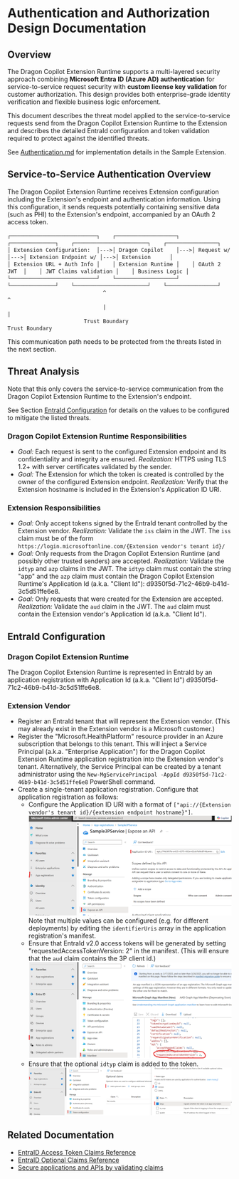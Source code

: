 # Authentication and Authorization Design Documentation

## Overview

The Dragon Copilot Extension Runtime supports a multi-layered security approach combining **Microsoft Entra ID (Azure AD) authentication** for service-to-service request security with **custom license key validation** for customer authorization. This design provides both enterprise-grade identity verification and flexible business logic enforcement.

This document describes the threat model applied to the service-to-service requests send from the Dragon Copilot Extension Runtime to the Extension and describes the detailed EntraId configuration and token validation required to protect against the identified threats.

See [Authentication.md](Authentication.md) for implementation details in the Sample Extension.

## Service-to-Service Authentication Overview

The Dragon Copilot Extension Runtime receives Extension configuration including the Extension's endpoint and authentication information.
Using this configuration, it sends requests potentially containing sensitive data (such as PHI) to the Extension's endpoint, accompanied by an OAuth 2 access token.

```
┌───────────────────────────┐    ┌───────────────────┐    ┌──────────────┐    ┌───────────────────────┐    ┌────────────────┐
│ Extension Configuration:  │--->│ Dragon Copilot    │--->│ Request w/   │--->│ Extension Endpoint w/ │--->│ Extension      │
│ Extension URL + Auth Info │    │ Extension Runtime │    │ OAuth 2 JWT  │    │ JWT Claims validation │    │ Business Logic │
└───────────────────────────┘    └───────────────────┘    └──────────────┘    └───────────────────────┘    └────────────────┘
                              ^                                            ^
                              |                                            |
                        Trust Boundary                               Trust Boundary
```

This communication path needs to be protected from the threats listed in the next section.

## Threat Analysis

Note that this only covers the service-to-service communication from the Dragon Copilot Extension Runtime to the Extension's endpoint.

See Section [EntraId Configuration](#entraid-configuration) for details on the values to be configured to mitigate the listed threats.

### Dragon Copilot Extension Runtime Responsibilities

- _Goal:_ Each request is sent to the configured Extension endpoint and its confidentiality and integrity are ensured.
  _Realization:_ HTTPS using TLS 1.2+ with server certificates validated by the sender.
- _Goal:_ The Extension for which the token is created is controlled by the owner of the configured Extension endpoint.
  _Realization:_ Verify that the Extension hostname is included in the Extension's Application ID URI.

### Extension Responsibilities

- _Goal:_ Only accept tokens signed by the EntraId tenant controlled by the Extension vendor.
  _Realization:_ Validate the `iss` claim in the JWT.
  The `iss` claim must be of the form `https://login.microsoftonline.com/{Extension vendor's tenant id}/`
- _Goal:_ Only requests from the Dragon Copilot Extension Runtime (and possibly other trusted senders) are accepted.
  _Realization:_ Validate the `idtyp` and `azp` claims in the JWT.
  The `idtyp` claim must contain the string "app" and the `azp` claim must contain the Dragon Copilot Extension Runtime's Application Id (a.k.a. "Client Id"): d9350f5d-71c2-46b9-b41d-3c5d51ffe6e8.
- _Goal:_ Only requests that were created for the Extension are accepted.
  _Realization:_ Validate the `aud` claim in the JWT.
  The `aud` claim must contain the Extension vendor's Application Id (a.k.a. "Client Id").

## EntraId Configuration

### Dragon Copilot Extension Runtime

The Dragon Copilot Extension Runtime is represented in EntraId by an application registration with Application Id (a.k.a. "Client Id") d9350f5d-71c2-46b9-b41d-3c5d51ffe6e8.

### Extension Vendor

- Register an EntraId tenant that will represent the Extension vendor.
  (This may already exist in the Extension vendor is a Microsoft customer.)
- Register the "Microsoft.HealthPlatform" resource provider in an Azure subscription that belongs to this tenant. This will inject a Service Principal (a.k.a. "Enterprise Application") for the Dragon Copilot Extension Runtime application registration into the Extension vendor's tenant.
  Alternatively, the Service Principal can be created by a tenant administrator using the `New-MgServicePrincipal -AppId d9350f5d-71c2-46b9-b41d-3c5d51ffe6e8` PowerShell command.
- Create a single-tenant application registration.
  Configure that application registration as follows:
  - Configure the Application ID URI with a format of `["api://{Extension vendor's tenant id}/{extension endpoint hostname}"]`.
    ![Application ID URI screenshot in EntraId Portal](EntraId-ApplicationIdUri.png)
    Note that multiple values can be configured (e.g. for different deployments) by editing the `identifierUris` array in the application registration's manifest.
  - Ensure that EntraId v2.0 access tokens will be generated by setting "requestedAccessTokenVersion: 2" in the manifest. (This will ensure that the `aud` claim contains the 3P client id.)
    ![App Manifest in EntraId Portal](EntraId-RequestedAccessTokenVersion.png)
  - Ensure that the optional `idtyp` claim is added to the token.
    ![Optional idtyp claim in EntraId Portal](EntraId-Optional-Claim.png)

## Related Documentation

- [EntraID Access Token Claims Reference](https://learn.microsoft.com/en-us/entra/identity-platform/access-token-claims-reference)
- [EntraID Optional Claims Reference](https://learn.microsoft.com/en-us/entra/identity-platform/optional-claims-reference)
- [Secure applications and APIs by validating claims](https://learn.microsoft.com/en-us/entra/identity-platform/claims-validation)

